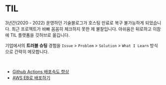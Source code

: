 # TIL

3년간(2020 - 2022) 운영하던 기술블로그가 호스팅 만료로 복구 불가능하게 되었습니다. 최근 프로젝트가 바빠 꼼꼼히 체크하지 못한 제 불찰입니다. 아쉬움은 뒤로하고 이참에 TIL 플랫폼을 깃허브로 옮깁니다.

기업에서의 **트러블 슈팅** 경험을 `Issue` > `Problem` > `Solution` > `What I Learn` 방식으로 간략히 메모합니다.

<br>

+ [Github Actions 배포속도 향상](https://github.com/hoonlocal/TIL/blob/main/GithubActions_%EB%B0%B0%ED%8F%AC%EC%86%8D%EB%8F%84_%ED%96%A5%EC%83%81.md)
+ [AWS EB로 배포하기](https://github.com/hoonlocal/TIL/blob/main/AWS_EB%EB%A1%9C_%EB%B0%B0%ED%8F%AC%ED%95%98%EA%B8%B0.md)
